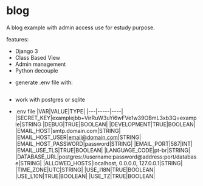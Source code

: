 # blog

A blog example with admin access use for estudy purpose.

features:

- Django 3
- Class Based View
- Admin management
- Python decouple


* generate .env file with:
```python contrib/make_env.py
```

* work with postgres or sqlite


* .env file
|VAR|VALUE|TYPE|
|---|-----|----|
|SECRET_KEY|examplejbb+VirRuW3uYi6wFVe1w39OBmL3xb3Q=example|STRING
|DEBUG|TRUE|BOOLEAN|
|DEVELOPMENT|TRUE|BOOLEAN|
|EMAIL_HOST|smtp.domain.com|STRING|
|EMAIL_HOST_USER|email@domain.com|STRING|
|EMAIL_HOST_PASSWORD|password|STRING|
|EMAIL_PORT|587|INT|
|EMAIL_USE_TLS|TRUE|BOOLEAN|
|LANGUAGE_CODE|pt-br|STRING|
|DATABASE_URL|postgres://username:password@address:port/database|STRING|
|ALLOWED_HOSTS|localhost, 0.0.0.0, 127.0.0.1|STRING|
|TIME_ZONE|UTC|STRING|
|USE_I18N|TRUE|BOOLEAN|
|USE_L10N|TRUE|BOOLEAN|
|USE_TZ|TRUE|BOOLEAN|
